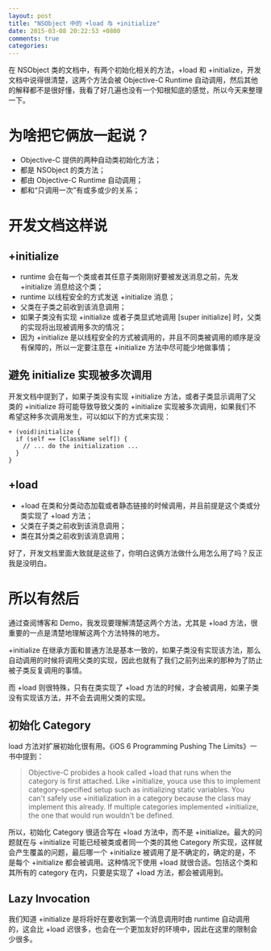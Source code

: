 ```yaml
---
layout: post
title: "NSObject 中的 +load 与 +initialize"
date: 2015-03-08 20:22:53 +0800
comments: true
categories: 
---
```


在 NSObject 类的文档中，有两个初始化相关的方法，+load 和 +initialize，开发文档中说得很清楚，这两个方法会被 Objective-C Runtime 自动调用，然后其他的解释都不是很好懂，我看了好几遍也没有一个知根知底的感觉，所以今天来整理一下。

# 为啥把它俩放一起说？

* Objective-C 提供的两种自动类初始化方法；
* 都是 NSObject 的类方法；
* 都由 Objective-C Runtime 自动调用；
* 都和“只调用一次”有或多或少的关系；

# 开发文档这样说
## +initialize
* runtime 会在每一个类或者其任意子类刚刚好要被发送消息之前，先发 +initialize 消息给这个类；
* runtime 以线程安全的方式发送 +initialize 消息；
* 父类在子类之前收到该消息调用；
* 如果子类没有实现 +initialize 或者子类显式地调用 [super initialize] 时，父类的实现将出现被调用多次的情况；
* 因为 +initialize 是以线程安全的方式被调用的，并且不同类被调用的顺序是没有保障的，所以一定要注意在 +initialize 方法中尽可能少地做事情；

## 避免 initialize 实现被多次调用
开发文档中提到了，如果子类没有实现 +initialize 方法，或者子类显示调用了父类的 +initialize 将可能导致导致父类的 +initialize 实现被多次调用，如果我们不希望这种多次调用发生，可以如以下的方式来实现：

~~~
+ (void)initialize {
  if (self == [ClassName self]) {
    // ... do the initialization ...
  }
}
~~~

## +load
* +load 在类和分类动态加载或者静态链接的时候调用，并且前提是这个类或分类实现了 +load 方法；
* 父类在子类之前收到该消息调用；
* 类在其分类之前收到该消息调用；

好了，开发文档里面大致就是这些了，你明白这俩方法做什么用怎么用了吗？反正我是没明白。

# 所以有然后
通过查阅博客和 Demo，我发现要理解清楚这两个方法，尤其是 +load 方法，很重要的一点是清楚地理解这两个方法特殊的地方。

+initialize 在继承方面和普通方法是基本一致的，如果子类没有实现该方法，那么自动调用的时候将调用父类的实现，因此也就有了我们之前列出来的那种为了防止被子类反复调用的事情。

而 +load 则很特殊，只有在类实现了 +load 方法的时候，才会被调用，如果子类没有实现该方法，并不会去调用父类的实现。

## 初始化 Category
load 方法对扩展初始化很有用。《iOS 6 Programming Pushing The Limits》一书中提到：
>Objective-C probides a hook called +load that runs when the category is first attached. Like +initialize, youca use this to implement category-specified setup such as initializing static variables. You can't safely use +initialization in a category because the class may implement this already. If multiple categories implemented +initialize, the one that would run wouldn't be defined.

所以，初始化 Category 很适合写在 +load 方法中，而不是 +initialize。最大的问题就在与 +initialize 可能已经被类或者同一个类的其他 Category 所实现，这样就会产生覆盖的问题，最后哪一个 +initialize 被调用了是不确定的，确定的是，不是每个 +initialize 都会被调用。这种情况下使用 +load 就很合适。包括这个类和其所有的 category 在内，只要是实现了 +load 方法，都会被调用到。

## Lazy Invocation
我们知道 +initialize 是将将好在要收到第一个消息调用时由 runtime 自动调用的，这会比 +load 迟很多，也会在一个更加友好的环境中，因此在这里的限制会少很多。